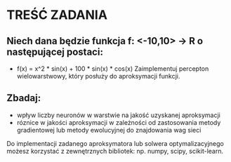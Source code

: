 # TREŚĆ ZADANIA
## Niech dana będzie funkcja f: <-10,10> -> R o następującej postaci:
- f(x) = x^2 * sin(x) + 100 * sin(x) * cos(x)
Zaimplementuj percepton wielowarstwowy, który posłuży do aproksymacji funkcji.

## Zbadaj:
- wpływ liczby neuronów w warstwie na jakość uzyskanej aproksymacji
- róznice w jakości aproksymacji w zależności od zastosowania metody gradientowej lub metody ewolucyjnej do znajdowania wag sieci

Do implementacji zadanego aproksymatora lub solwera optymalizacyjnego możesz korzystać z zewnętrznych bibliotek: np. numpy, scipy, scikit-learn.
